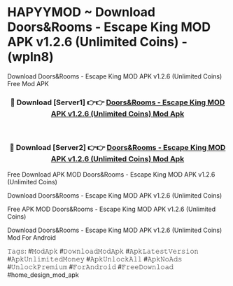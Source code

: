 # HAPYYMOD ~ Download Doors&Rooms - Escape King MOD APK v1.2.6 (Unlimited Coins) - (wpln8)
Download Doors&Rooms - Escape King MOD APK v1.2.6 (Unlimited Coins) Free Mod APK

<div align="center">
<h3>🔴 Download [Server1] 👉👉 <a href="https://apk-comot.site?title=Doors&Rooms_-_Escape_King_MOD_APK_v1.2.6_(Unlimited_Coins)">Doors&Rooms - Escape King MOD APK v1.2.6 (Unlimited Coins) Mod Apk</a></h3><br>

<h3>🔴 Download [Server2] 👉👉 <a href="https://apk-comot.site?title=Doors&Rooms_-_Escape_King_MOD_APK_v1.2.6_(Unlimited_Coins)">Doors&Rooms - Escape King MOD APK v1.2.6 (Unlimited Coins) Mod Apk</a></h3>
</div>


Free Download APK MOD Doors&Rooms - Escape King MOD APK v1.2.6 (Unlimited Coins)

Download Doors&Rooms - Escape King MOD APK v1.2.6 (Unlimited Coins) 

Free APK MOD Doors&Rooms - Escape King MOD APK v1.2.6 (Unlimited Coins) 

Download Doors&Rooms - Escape King MOD APK v1.2.6 (Unlimited Coins) Mod For Android

𝚃𝚊𝚐𝚜: #𝙼𝚘𝚍𝙰𝚙𝚔 #𝙳𝚘𝚠𝚗𝚕𝚘𝚊𝚍𝙼𝚘𝚍𝙰𝚙𝚔 #𝙰𝚙𝚔𝙻𝚊𝚝𝚎𝚜𝚝𝚅𝚎𝚛𝚜𝚒𝚘𝚗 #𝙰𝚙𝚔𝚄𝚗𝚕𝚒𝚖𝚒𝚝𝚎𝚍𝙼𝚘𝚗𝚎𝚢 #𝙰𝚙𝚔𝚄𝚗𝚕𝚘𝚌𝚔𝙰𝚕𝚕 #𝙰𝚙𝚔𝙽𝚘𝙰𝚍𝚜 #𝚄𝚗𝚕𝚘𝚌𝚔𝙿𝚛𝚎𝚖𝚒𝚞𝚖 #𝙵𝚘𝚛𝙰𝚗𝚍𝚛𝚘𝚒𝚍 #𝙵𝚛𝚎𝚎𝙳𝚘𝚠𝚗𝚕𝚘𝚊𝚍 #home_design_mod_apk